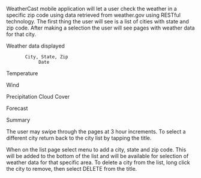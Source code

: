 

WeatherCast mobile application will let a user check the weather in a specific zip code using data retrieved from weather.gov using RESTful technology.  The first thing the user will see is a list of cities with state and zip code.  After making a selection the user will see pages with weather data for that city.

Weather data displayed

           City, State, Zip
                Date

  Temperature

  Wind

  Precipitation   Cloud Cover

  Forecast

  Summary


The user may swipe through the pages at 3 hour increments.  To select a different city return back to the city list by tapping the title.  

When on the list page select menu to add a city, state and zip code.  This will be added to the bottom of the list and will be available for selection of weather data for that specific area.  To delete a city from the list, long click the city to remove, then select DELETE from the title.




